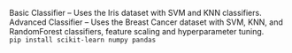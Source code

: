 Basic Classifier – Uses the Iris dataset with SVM and KNN classifiers. <br>
Advanced Classifier – Uses the Breast Cancer dataset with SVM, KNN, and RandomForest classifiers, feature scaling and hyperparameter tuning. <br>
```pip install scikit-learn numpy pandas```
